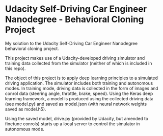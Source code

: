 # Udacity Self-Driving Car Engineer Nanodegree - Behavioral Cloning Project

My solution to the Udacity Self-Driving Car Engineer Nanodegree behavioral cloning project.

This project makes use of a Udacity-developed driving simulator and training data collected from the simulator (neither of which is included in this repo). 

The object of this project is to apply deep learning principles to a simulated driving application. The simulator includes both training and autonomous modes. In training mode, driving data is collected in the form of images and conrol data (steering angle, throttle, brake, speed). Using the Keras deep learning framework, a model is produced using the collected driving data (see model.py) and saved as model.json (with neural network weights saved as model.h5). 

Using the saved model, drive.py (provided by Udacity, but amended to finetune conrols) starts up a local server to control the simulator in autonomous mode. 